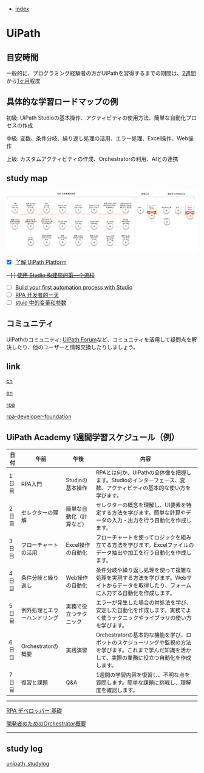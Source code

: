* [index](index.md)
# UiPath


## 目安時間
一般的に、プログラミング経験者の方がUiPathを習得するまでの期間は、<u>2週間</u>から<u>1ヶ月</u>程度

## 具体的な学習ロードマップの例

初級: UiPath Studioの基本操作、アクティビティの使用方法、簡単な自動化プロセスの作成

中級: 変数、条件分岐、繰り返し処理の活用、エラー処理、Excel操作、Web操作

上級: カスタムアクティビティの作成、Orchestratorの利用、AIとの連携

## study map
<img src="/docs/assets/study_map_of_rpa.PNG" width="800" >

- [x]  [了解 UiPath Platform](https://cloud.uipath.com/meisen/academy_/courses/%E4%BA%86%E8%A7%A3-uipath-platform)

~~- [ ]  [使用 Studio 构建您的第一个流程](https://cloud.uipath.com/meisen/academy_/courses/%E4%BD%BF%E7%94%A8-studio-%E6%9E%84%E5%BB%BA%E6%82%A8%E7%9A%84%E7%AC%AC%E4%B8%80%E4%B8%AA%E6%B5%81%E7%A8%8B)~~

- [ ]  [Build your first automation process with Studio](https://academy.uipath.com/courses/build-your-first-automation-process-with-studio)
- [ ]  [RPA 开发者的一天](https://cloud.uipath.com/meisen/academy_/courses/rpa-%E5%BC%80%E5%8F%91%E8%80%85%E7%9A%84%E4%B8%80%E5%A4%A9)
- [ ]  [stuio 中的变量和参数](https://cloud.uipath.com/meisen/academy_/courses/studio-%E4%B8%AD%E7%9A%84%E5%8F%98%E9%87%8F%E5%92%8C%E5%8F%82%E6%95%B0)

## コミュニティ
UiPathのコミュニティ: <u>UiPath Forum</u>など、コミュニティを活用して疑問点を解決したり、他のユーザーと情報交換したりしましょう。

## link

[ch](https://cloud.uipath.com/meisen/academy_/courses?language=Chinese)

[en](https://cloud.uipath.com/meisen/academy_/courses?difficulty-level=1&language=English)

[rpa](https://cloud.uipath.com/meisen/academy_/courses?language=English&difficulty-level=1&q=rpa)

[rpa-developer-foundation](https://academy.uipath.com/learning-plans/rpa-developer-foundation)

## UiPath Academy 1週間学習スケジュール（例）

| 日付  | 午前                         | 午後                     | 内容                                                                                                                                                     |
| ----- | ---------------------------- | ------------------------ | -------------------------------------------------------------------------------------------------------------------------------------------------------- |
| 1日目 | RPA入門                      | Studioの基本操作         | RPAとは何か、UiPathの全体像を把握します。Studioのインターフェース、変数、アクティビティの基本的な使い方を学びます。                                      |
| 2日目 | セレクターの理解             | 簡単な自動化（計算など） | セレクターの概念を理解し、UI要素を特定する方法を学びます。簡単な計算やデータの入力・出力を行う自動化を作成します。                                       |
| 3日目 | フローチャートの活用         | Excel操作の自動化        | フローチャートを使ってロジックを組み立てる方法を学びます。Excelファイルのデータ抽出や加工を行う自動化を作成します。                                      |
| 4日目 | 条件分岐と繰り返し           | Web操作の自動化          | 条件分岐や繰り返し処理を使って複雑な処理を実現する方法を学びます。Webサイトからデータを取得したり、フォームに入力する自動化を作成します。                |
| 5日目 | 例外処理とエラーハンドリング | 実務で役立つテクニック   | エラーが発生した場合の対処法を学び、安定した自動化を作成します。実務でよく使うテクニックやライブラリの使い方を学びます。                                 |
| 6日目 | Orchestratorの概要           | 実践演習                 | Orchestratorの基本的な機能を学び、ロボットのスケジューリングや監視の方法を学びます。これまで学んだ知識を活かして、実際の業務に役立つ自動化を作成します。 |
| 7日目 | 復習と課題                   | Q&A                      | 1週間の学習内容を復習し、不明な点を質問します。簡単な課題に挑戦し、理解度を確認します。                                                                  |

---
 [RPA デベロッパー 基礎](https://cloud.uipath.com/meisen/academy_/learning-plans/rpa-developer-foundation-v202110-jp)
 
 [開発者のためのOrchestrator概要](https://cloud.uipath.com/meisen/academy_/courses/orchestrator-overview-for-rpa-developers-v202110-jp)

 ---
 ## study log
 [unipath_studylog](unipath_studylog.md)
